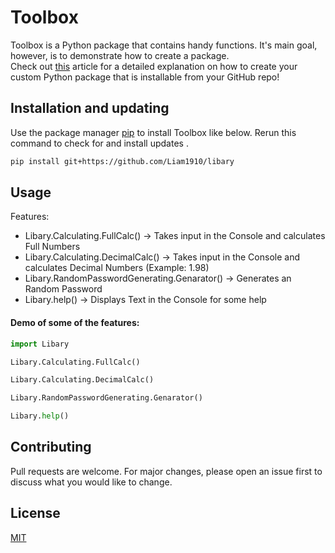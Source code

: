 # Toolbox

Toolbox is a Python package that contains handy functions. 
It's main goal, however, is to demonstrate how to create a package.  
Check out [this](https://mikehuls.medium.com/create-your-custom-python-package-that-you-can-pip-install-from-your-git-repository-f90465867893)
article for a detailed explanation on how to create your 
custom Python package that is installable from your GitHub repo!

## Installation and updating
Use the package manager [pip](https://pip.pypa.io/en/stable/) to install Toolbox like below. 
Rerun this command to check for and install  updates .
```bash
pip install git+https://github.com/Liam1910/libary
```

## Usage
Features:
* Libary.Calculating.FullCalc() -> Takes input in the Console and calculates Full Numbers
* Libary.Calculating.DecimalCalc() -> Takes input in the Console and calculates Decimal Numbers (Example: 1.98)
* Libary.RandomPasswordGenerating.Genarator() -> Generates an Random Password
* Libary.help() -> Displays Text in the Console for some help


#### Demo of some of the features:
```python
import Libary

Libary.Calculating.FullCalc()

Libary.Calculating.DecimalCalc()

Libary.RandomPasswordGenerating.Genarator()

Libary.help()
```

## Contributing
Pull requests are welcome. For major changes, please open an issue first to discuss what you would like to change.

## License
[MIT](https://choosealicense.com/licenses/mit/)
